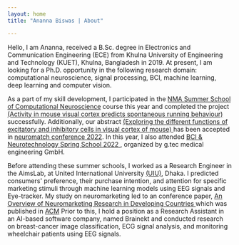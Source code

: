 ```yaml
---
layout: home
title: "Ananna Biswas | About"

---
```


 Hello, I am Ananna, received a B.Sc. degree in Electronics and Communication Engineering (ECE) from Khulna University of Engineering and Technology (KUET), Khulna,
 Bangladesh in 2019. At present, I am looking for a Ph.D. opportunity in the following research domain: computational neuroscience, signal processing, BCI, machine
 learning, deep learning and computer vision.

 As a part of my skill development, I participated in the <a href = "https://compneuro.neuromatch.io/tutorials/intro.html">NMA Summer School of Computational
 Neuroscience</a> course this year and completed the project <a href = "https://anannabiswas.github.io/projects"> (Activity in mouse visual cortex predicts spontaneous
 running behaviour)</a> successfully. Additionally, our abstract <a href = "https://conference.neuromatch.io/abstract?edition=2022-5&submission_id=recZnWRlYhS39CEJW">
 (Exploring the different functions of excitatory and inhibitory cells in visual cortex of mouse) </a> has been accepted in <a href= "https://conference.neuromatch.io/"> 
 neuromatch conference 2022</a>. In this year, I also attended <a href = "https://www.gtec.at/spring-school-2022/"> BCI & Neurotechnology Spring School 2022 </a>, 
 organized by g.tec medical engineering GmbH.
 
 Before attending these summer schools, I worked as a Research Engineer in the AimsLab, at United International University <a href = "https://www.uiu.ac.bd/">(UIU)</a>,
 Dhaka. I predicted consumers' preference, their purchase intention, and attention for specific marketing stimuli through machine learning models using EEG signals and 
 Eye-tracker. My study on neuromarketing led to an conference paper, <a href = "https://anannabiswas.github.io/assets/paper/icca.pdf"> An Overview of Neuromarketing 
 Research in Developing Countries </a> which was published in <a href= "https://dl.acm.org/doi/abs/10.1145/3542954.3542977">
 ACM</a>
 Prior to this, I hold a position as a Research Assistant in an AI-based software company, named Brainekt and conducted research on breast-cancer image classification, 
 ECG signal analysis, and monitoring wheelchair patients using EEG signals. 
 
 
